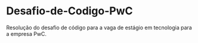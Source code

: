 # Desafio-de-Codigo-PwC
Resolução do desafio de código para a vaga de estágio em tecnologia para a empresa PwC.
